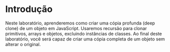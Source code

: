 # Introdução

Neste laboratório, aprenderemos como criar uma cópia profunda (deep clone) de um objeto em JavaScript. Usaremos recursão para clonar primitivos, arrays e objetos, excluindo instâncias de classes. Ao final deste laboratório, você será capaz de criar uma cópia completa de um objeto sem alterar o original.
